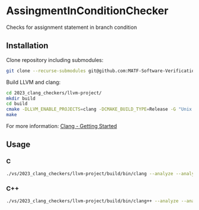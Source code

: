 # AssingmentInConditionChecker

Checks for assignment statement in branch condition

## Installation

Clone repository including submodules:

```bash
git clone --recurse-submodules git@github.com:MATF-Software-Verification/2023_clang_checkers.git
```

Build LLVM and clang:

```bash
cd 2023_clang_checkers/llvm-project/
mkdir build
cd build
cmake -DLLVM_ENABLE_PROJECTS=clang -DCMAKE_BUILD_TYPE=Release -G "Unix Makefiles" ../llvm
make
```
For more information: [Clang - Getting Started](https://clang.llvm.org/get_started.html)

## Usage

### C
```bash
./vs/2023_clang_checkers/llvm-project/build/bin/clang --analyze --analyzer-no-default-checks -Xanalyzer -analyzer-checker=alpha.unix.ProbaChecker test.c
```

### C++
```bash
./vs/2023_clang_checkers/llvm-project/build/bin/clang++ --analyze --analyzer-no-default-checks -Xanalyzer -analyzer-checker=alpha.unix.ProbaChecker test.cpp
```
